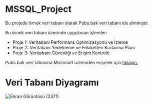 # MSSQL_Project

Bu projede örnek veri tabanı olarak Pubs.bak veri tabanı ele alınmıştır.

Bu örnek veri tabanı üzerinde uygulanan işlemler:
- Proje 1: Veritabanı Performans Optimizasyonu ve İzleme
- Proje 2: Veritabanı Yedekleme ve Felaketten Kurtarma Planı
- Proje 3: Veritabanı Güvenliği ve Erişim Kontrolü

Pubs.bak veri tabanına Microsoft üzerinden erişmek için [tıklayın.](https://github.com/microsoft/sql-server-samples/blob/master/samples/databases/northwind-pubs/instpubs.sql)

# Veri Tabanı Diyagramı

![Ekran Görüntüsü (2371)](https://github.com/user-attachments/assets/835808e3-5bfe-4835-a815-f1e4782dc530)
